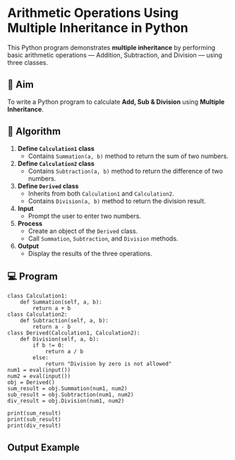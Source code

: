 # Arithmetic Operations Using Multiple Inheritance in Python

This Python program demonstrates **multiple inheritance** by performing basic arithmetic operations — Addition, Subtraction, and Division — using three classes.

## 🎯 Aim

To write a Python program to calculate **Add, Sub & Division** using **Multiple Inheritance**.

## 🧠 Algorithm

1. **Define `Calculation1` class**
   - Contains `Summation(a, b)` method to return the sum of two numbers.
2. **Define `Calculation2` class**
   - Contains `Subtraction(a, b)` method to return the difference of two numbers.
3. **Define `Derived` class**
   - Inherits from both `Calculation1` and `Calculation2`.
   - Contains `Division(a, b)` method to return the division result.
4. **Input**
   - Prompt the user to enter two numbers.
5. **Process**
   - Create an object of the `Derived` class.
   - Call `Summation`, `Subtraction`, and `Division` methods.
6. **Output**
   - Display the results of the three operations.

## 💻 Program 
```
class Calculation1:
    def Summation(self, a, b):
        return a + b
class Calculation2:
    def Subtraction(self, a, b):
        return a - b
class Derived(Calculation1, Calculation2):
    def Division(self, a, b):
        if b != 0:
            return a / b
        else:
            return "Division by zero is not allowed"
num1 = eval(input())
num2 = eval(input())
obj = Derived()
sum_result = obj.Summation(num1, num2)
sub_result = obj.Subtraction(num1, num2)
div_result = obj.Division(num1, num2)

print(sum_result)
print(sub_result)
print(div_result)

```
## Output Example

